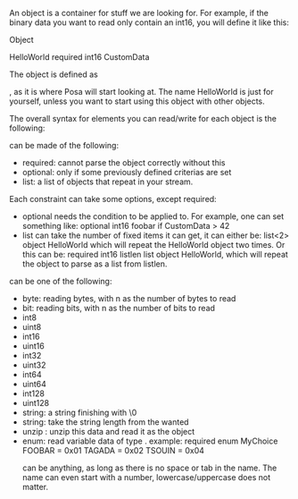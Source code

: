 An object is a container for stuff we are looking for. For example, if the binary data you want to read only contain an int16, you will define it like this:

Object<main> HelloWorld
       required int16 CustomData

The object is defined as <main>, as it is where Posa will start looking at. The name HelloWorld is just for yourself, unless you want to start using this object with other objects.

The overall syntax for elements you can read/write for each object is the following:
    <constraint> <type> <name>

<contraint> can be made of the following:
  * required: cannot parse the object correctly without this
  * optional: only if some previously defined criterias are set
  * list: a list of objects that repeat in your stream.

Each constraint can take some options, except required:
  * optional needs the condition to be applied to. For example, one can set something like:
    optional int16 foobar if CustomData > 42
  * list can take the number of fixed items it can get, it can either be:
    list<2> object HelloWorld
    which will repeat the HelloWorld object two times.
    Or this can be:
    required int16 listlen
    list<listlen> object HelloWorld, which will repeat the object to parse as a list from listlen.

<type> can be one of the following:
  * byte<n>: reading bytes, with n as the number of bytes to read
  * bit<n>: reading bits, with n as the number of bits to read
  * int8
  * uint8
  * int16
  * uint16
  * int32
  * uint32
  * int64
  * uint64
  * int128
  * uint128
  * string: a string finishing with \0
  * string<stringlen>: take the string length from the wanted <name>
  * unzip <Object>: unzip this data and read it as the object <Object>
  * enum<type>: read variable data of type <type>.
    example: 
      required enum<int16> MyChoice
      	       FOOBAR = 0x01
	       TAGADA = 0x02
	       TSOUIN = 0x04
    
<name> can be anything, as long as there is no space or tab in the name. The name can even start with a number, lowercase/uppercase does not matter.
